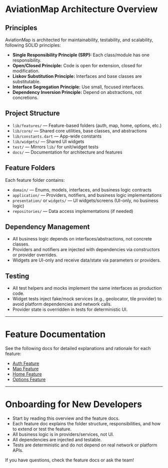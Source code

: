 # AviationMap Architecture Overview

## Principles

AviationMap is architected for maintainability, testability, and scalability, following SOLID principles:
- **Single Responsibility Principle (SRP):** Each class/module has one responsibility.
- **Open/Closed Principle:** Code is open for extension, closed for modification.
- **Liskov Substitution Principle:** Interfaces and base classes are substitutable.
- **Interface Segregation Principle:** Use small, focused interfaces.
- **Dependency Inversion Principle:** Depend on abstractions, not concretions.

## Project Structure

- `lib/features/` — Feature-based folders (auth, map, home, options, etc.)
- `lib/core/` — Shared core utilities, base classes, and abstractions
- `lib/constants.dart` — App-wide constants
- `lib/widgets/` — Shared UI widgets
- `test/` — Mirrors `lib/` for unit/widget tests
- `docs/` — Documentation for architecture and features

## Feature Folders

Each feature folder contains:
- `domain/` — Enums, models, interfaces, and business logic contracts
- `application/` — Providers, notifiers, and business logic implementations
- `presentation/` or `widgets/` — UI widgets/screens (UI-only, no business logic)
- `repositories/` — Data access implementations (if needed)

## Dependency Management
- All business logic depends on interfaces/abstractions, not concrete classes.
- Providers and notifiers are injected with dependencies via constructors or provider overrides.
- Widgets are UI-only and receive data/state via parameters or providers.

## Testing
- All test helpers and mocks implement the same interfaces as production code.
- Widget tests inject fake/mock services (e.g., geolocator, tile provider) to avoid platform dependencies and network calls.
- Provider state is overridden in tests for deterministic UI.

---

# Feature Documentation

See the following docs for detailed explanations and rationale for each feature:
- [Auth Feature](./feature_auth.md)
- [Map Feature](./feature_map.md)
- [Home Feature](./feature_home.md)
- [Options Feature](./feature_options.md)

---

# Onboarding for New Developers

- Start by reading this overview and the feature docs.
- Each feature doc explains the folder structure, responsibilities, and how to extend or test the feature.
- All business logic is in providers/services, not UI.
- All dependencies are injected and testable.
- Tests are deterministic and do not depend on real network or platform APIs.

If you have questions, check the feature docs or ask the team!
